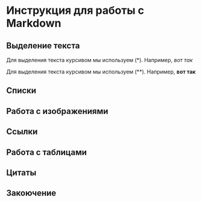 # Инструкция для работы с Markdown

## Выделение текста

Для выделения текста курсивом мы используем (*). Например, *вот так*

Для выделения текста курсивом мы используем (**). Например, **вот так**

## Списки

## Работа с изображениями

## Ссылки

## Работа с таблицами

## Цитаты

## Закоючение
